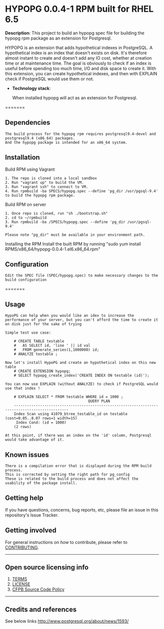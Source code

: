 # HYPOPG 0.0.4-1 RPM built for RHEL 6.5

**Description**: This project to build an hypopg spec file for building the hypopg rpm package as an extension for Postgresql.

HYPOPG is an extension that adds hypothetical indexes in PostgreSQL. 
    A hypothetical index is an index that doesn't exists on disk. 
    It's therefore almost instant to create and doesn't add any IO cost, whether at creation time or at maintenance time. 
    The goal is obviously to check if an index is useful before spending too much time, I/O and disk space to create it.
    With this extension, you can create hypothetical indexes, and then with EXPLAIN check if PostgreSQL would use them or not.



  - **Technology stack**: 

    When installed hypopg will act as an extension for Postgresql. 



=======

## Dependencies

    The build process for the hypopg rpm requires postgresql9.4-devel and postgresql9.4 (x86_64) packages. 
    And the hypopg package is intended for an x86_64 system.

## Installation

Build RPM using Vagrant

    1. The repo is cloned into a local sandbox
    2. Run "vagrant up" to build the VM.
    3. Run "vagrant ssh" to connect to VM.
    4. Run rpmbuild -ba SPECS/hypopg.spec --define 'pg_dir /usr/pgsql-9.4' to build the hypopg rpm package.

Build RPM on server

    1. Once repo is cloned, run "sh ./bootstrap.sh"
    2. cd to ~/rpmbuild 
    3. Run rpmbuild -ba /SPECS/hypopg.spec --define 'pg_dir /usr/pgsql-9.4'

    Please note "pg_dir" must be available in your environment path.

Installing the RPM 
Install the built RPM by running "sudo yum install RPMS/x86_64/hypopg-0.0.4-1.el6.x86_64.rpm"

## Configuration

    Edit the SPEC file (SPEC/hypopg.spec) to make necessary changes to the build configuration

=======

## Usage

    HypoPG can help when you would like an idex to increase the performance of your server, but you can't afford the time to create it on disk just for the sake of trying
    
    Simple test use case:

        # CREATE TABLE testable 
        #   AS SELECT id, 'line ' || id val 
        #   FROM generate_series(1,1000000) id;
        # ANALYZE testable ;

    Now let's install HypoPG and create an hypothetical index on this new table 
        # CREATE EXTENSION hypopg;
        # SELECT hypopg_create_index('CREATE INDEX ON testable (id)');

    You can now use EXPLAIN (without ANALYZE) to check if PostgreSQL would use that index !

        # EXPLAIN SELECT * FROM testable WHERE id = 1000 ;
                                          QUERY PLAN
        -----------------------------------------------------------------------------------------------
        Index Scan using 41079_btree_testable_id on testable  (cost=0.05..8.07 rows=1 width=15)
         Index Cond: (id = 1000)
        (2 rows)

    At this point, if there was an index on the 'id' column, Postgresql would take advantage of it.

## Known issues

    There is a compilation error that is displayed during the RPM build process. 
    This is corrected by setting the right path for pg_config
    These is related to the build process and does not affect the usability of the package install.

## Getting help

If you have questions, concerns, bug reports, etc, please file an issue in this repository's Issue Tracker.


## Getting involved

For general instructions on _how_ to contribute, please refer to [CONTRIBUTING](CONTRIBUTING.md).


----

## Open source licensing info
1. [TERMS](TERMS.md)
2. [LICENSE](LICENSE)
3. [CFPB Source Code Policy](https://github.com/cfpb/source-code-policy/)


----

## Credits and references

See below links
http://www.postgresql.org/about/news/1593/
